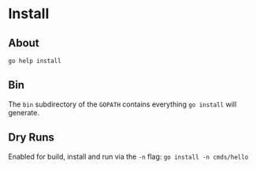 # Install

## About

`go help install`

## Bin

The `bin` subdirectory of the `GOPATH` contains everything `go install` will generate.

## Dry Runs

Enabled for build, install and run via the `-n` flag: `go install -n cmds/hello`
